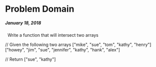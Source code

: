 # Problem Domain
##### January 18, 2018
&nbsp;
Write a function that will intersect two arrays

// Given the following two arrays
["mike", "sue", "tom", "kathy", "henry"]
["howey", "jim", "sue", "jennifer", "kathy", "hank", "alex"]

// Return
["sue", "kathy"]